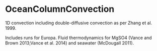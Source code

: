 # OceanColumnConvection
1D convection including double-diffusive convection as per Zhang et al. 1999.  

Includes runs for Europa.
Fluid thermodynamics for MgSO4 (Vance and Brown 2013;Vance et al. 2014) and seawater (McDougall 2011).
